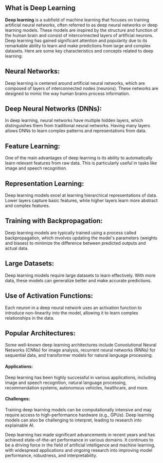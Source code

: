 <h2>What is Deep Learning</h2>
<p><b>Deep learning</b> is a subfield of machine learning that focuses on training artificial neural networks, 
often referred to as deep neural networks or deep learning models. These models are inspired by the structure 
and function of the human brain and consist of interconnected layers of artificial neurons. Deep learning 
has gained significant attention and popularity due to its remarkable ability to learn and make predictions 
from large and complex datasets. Here are some key characteristics and concepts related to deep learning:</p>

<h2>Neural Networks:</h2> Deep learning is centered around artificial neural networks, which are composed of layers of interconnected
nodes (neurons). These networks are designed to mimic the way human brains process information.

<h2>Deep Neural Networks (DNNs):</h2> In deep learning, neural networks have multiple hidden layers, which distinguishes them from 
traditional neural networks. Having many layers allows DNNs to learn complex patterns and representations from data.

<h2>Feature Learning:</h2> One of the main advantages of deep learning is its ability to automatically learn relevant 
features from raw data. This is particularly useful in tasks like image and speech recognition.

<h2>Representation Learning:</h2> Deep learning models excel at learning hierarchical representations of data. 
Lower layers capture basic features, while higher layers learn more abstract and complex features.

<h2>Training with Backpropagation:</h2> Deep learning models are typically trained using a process called backpropagation, 
which involves updating the model's parameters (weights and biases) to minimize the difference between predicted outputs and actual data.

<h2>Large Datasets:</h2> Deep learning models require large datasets to learn effectively. With more data, these models 
can generalize better and make accurate predictions.

<h2>Use of Activation Functions:</h2> Each neuron in a deep neural network uses an activation function to introduce non-linearity
into the model, allowing it to learn complex relationships in the data.

<h2>Popular Architectures:</h2> Some well-known deep learning architectures include Convolutional Neural Networks (CNNs) for 
image analysis, recurrent neural networks (RNNs) for sequential data, and transformer models for natural language processing.

<h4>Applications:</h4> Deep learning has been highly successful in various applications, including image and speech recognition, 
natural language processing, recommendation systems, autonomous vehicles, healthcare, and more.

<h4>Challenges:</h4> Training deep learning models can be computationally intensive and may require access to high-performance
hardware (e.g., GPUs). Deep learning models can also be challenging to interpret, leading to research into explainable AI.

Deep learning has made significant advancements in recent years and has achieved state-of-the-art performance in various domains. 
It continues to be a driving force in the field of artificial intelligence and machine learning, with widespread applications and
ongoing research into improving model performance, robustness, and interpretability.
